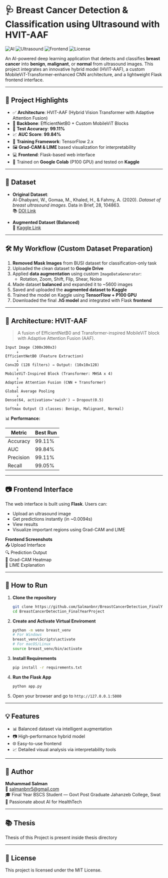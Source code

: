 # 🩺 Breast Cancer Detection & Classification using Ultrasound with HVIT-AAF

![AI](https://img.shields.io/badge/DeepLearning-TensorFlow-brightgreen)
![Ultrasound](https://img.shields.io/badge/Ultrasound-Images-blue)
![Frontend](https://img.shields.io/badge/Flask-Frontend-orange)
![License](https://img.shields.io/badge/License-MIT-lightgrey)

An AI-powered deep learning application that detects and classifies **breast cancer** into **benign**, **malignant**, or **normal** from ultrasound images. This project integrates an innovative hybrid model (HVIT-AAF), a custom MobileViT-Transformer-enhanced CNN architecture, and a lightweight Flask frontend interface.

---

## 📌 Project Highlights

- ✅ **Architecture**: HVIT-AAF (Hybrid Vision Transformer with Adaptive Attention Fusion)
- 🧠 **Backbone**: EfficientNetB0 + Custom MobileViT Blocks
- 🧪 **Test Accuracy**: **99.11%**
- 📈 **AUC Score**: **99.84%**
- 🎯 **Training Framework**: TensorFlow 2.x
- 🖼️ **Grad-CAM & LIME** based visualization for interpretability
- 💻 **Frontend**: Flask-based web interface
- 🚀 Trained on **Google Colab** (P100 GPU) and tested on **Kaggle**

---

## 🧬 Dataset

- **Original Dataset**:  
  Al-Dhabyani, W., Gomaa, M., Khaled, H., & Fahmy, A. (2020). _Dataset of breast ultrasound images_. Data in Brief, 28, 104863.  
  📚 [DOI Link](https://doi.org/10.1016/j.dib.2019.104863)

- **Augmented Dataset (Balanced)**  
  🔗 [Kaggle Link](https://www.kaggle.com/datasets/salmanbnr/breast-cancer-ultrasound-images/data)

---

## 🛠️ My Workflow (Custom Dataset Preparation)

1. **Removed Mask Images** from BUSI dataset for classification-only task
2. Uploaded the clean dataset to **Google Drive**
3. Applied **data augmentation** using custom `ImageDataGenerator`:
   - Rotation, Zoom, Shift, Flip, Shear, Noise
4. Made dataset **balanced** and expanded it to ~5600 images
5. Saved and uploaded the **augmented dataset to Kaggle**
6. Trained the model on Kaggle using **TensorFlow + P100 GPU**
7. Downloaded the final **.h5 model** and integrated with Flask **frontend**

---

## 🧠 Architecture: HVIT-AAF

> A fusion of EfficientNetB0 and Transformer-inspired MobileViT block with Adaptive Attention Fusion (AAF).

```
Input Image (300x300x3)
     ↓
EfficientNetB0 (Feature Extraction)
     ↓
Conv2D (128 filters) → Output: (10x10x128)
     ↓
MobileViT-Inspired Block (Transformer: MHSA x 4)
     ↓
Adaptive Attention Fusion (CNN + Transformer)
     ↓
Global Average Pooling
     ↓
Dense(64, activation='swish') → Dropout(0.5)
     ↓
Softmax Output (3 classes: Benign, Malignant, Normal)
```

📊 **Performance:**

| Metric    | Best Run |
| --------- | -------- |
| Accuracy  | 99.11%   |
| AUC       | 99.84%   |
| Precision | 99.11%   |
| Recall    | 99.05%   |

---

## 📷 Frontend Interface

The web interface is built using **Flask**. Users can:

- Upload an ultrasound image
- Get predictions instantly (in ~0.0094s)
- View results
- Visualize important regions using Grad-CAM and LIME

**Frontend Screenshots**  
📤 Upload Interface  
🔍 Prediction Output  
🧠 Grad-CAM Heatmap  
🧪 LIME Explanation

---

## 🚀 How to Run

1. **Clone the repository**

   ```bash
   git clone https://github.com/Salmanbnr/BreastCancerDetection_FinalYearProject.git
   cd BreastCancerDetection_FinalYearProject
   ```

2. **Create and Activate Virtual Enviroment**

   ```bash
   python -m venv breast_venv
   # For Windows
   breast_venv\Scripts\activate
   # For macOS/Linux
   source breast_venv/bin/activate
   ```

3. **Install Requirements**

   ```bash
   pip install -r requirements.txt
   ```

4. **Run the Flask App**

   ```bash
   python app.py
   ```

5. Open your browser and go to `http://127.0.0.1:5000`

---

## 💡 Features

- 📊 Balanced dataset via intelligent augmentation
- 📷 High-performance hybrid model
- 🌐 Easy-to-use frontend
- 📈 Detailed visual analysis via interpretability tools

---

## 👤 Author

**Muhammad Salman**  
📧 salmanbnr5@gmail.com  
🎓 Final Year BSCS Student — Govt Post Graduate Jahanzeb College, Swat  
🧠 Passionate about AI for HealthTech

---

## 📚 Thesis

Thesis of this Project is present inside thesis directory

---

## 📄 License

This project is licensed under the MIT License.
